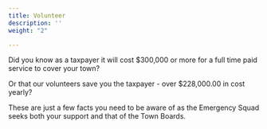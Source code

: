 ```yaml
---
title: Volunteer
description: ''
weight: "2"

---
```

Did you know as a taxpayer it will cost $300,000 or more for a full time paid service to cover your town?

Or that our volunteers save you the taxpayer - over $228,000.00 in cost yearly?

These are just a few facts you need to be aware of as the Emergency Squad seeks both your support and that of the Town Boards.